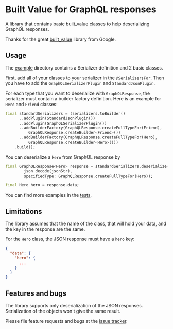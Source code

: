 # Built Value for GraphQL responses

A library that contains basic built_value classes to help deserializing GraphQL responses.

Thanks for the great [built_value](https://github.com/google/built_value.dart) library from Google.

## Usage

The [example](example) directory contains a Serializer definition and 2 basic classes.

First, add all of your classes to your serializer in the `@SerializersFor`.
Then you have to add the `GraphQLSerializerPlugin` and `StandardJsonPlugin`.

For each type that you want to deserialize with `GraphQLResponse`, the serializer must contain a builder factory definition. Here is an example for `Hero` and `Friend` classes:

```dart
final standardSerializers = (serializers.toBuilder()
      ..addPlugin(StandardJsonPlugin())
      ..addPlugin(GraphQLSerializerPlugin())
      ..addBuilderFactory(GraphQLResponse.createFullTypeFor(Friend),
          GraphQLResponse.createBuilder<Friend>())
      ..addBuilderFactory(GraphQLResponse.createFullTypeFor(Hero),
          GraphQLResponse.createBuilder<Hero>()))
    .build();
```

You can deserialize a `Hero` from GraphQL response by
```dart
final GraphQLResponse<Hero> response = standardSerializers.deserialize(
        json.decode(jsonStr),
        specifiedType: GraphQLResponse.createFullTypeFor(Hero));

final Hero hero = response.data;
```

You can find more examples in the [tests](test/built_graphql_test.dart).

## Limitations

The library assumes that the name of the class, that will hold your data, and the key in the response are the same.

For the `Hero` class, the JSON response must have a `hero` key:

```json
{
  "data": {
    "hero": {
      ...
    }
  }
}
```

## Features and bugs

The library supports only deserialization of the JSON responses. Serialization of the objects won't give the same result.

Please file feature requests and bugs at the [issue tracker](https://www.github.com/dtengeri/built_graphql).